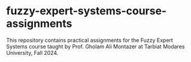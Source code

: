 # fuzzy-expert-systems-course-assignments
This repository contains practical assignments for the Fuzzy Expert Systems course taught by Prof. Gholam Ali Montazer at Tarbiat Modares University, Fall 2024.
